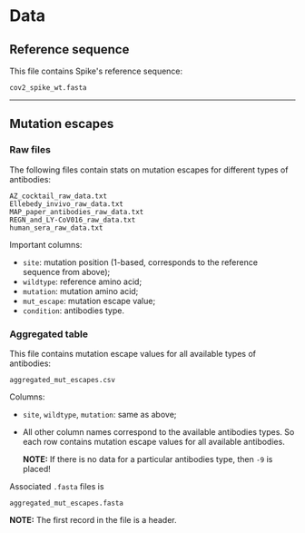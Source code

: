 # Data

## Reference sequence

This file contains Spike's reference sequence:

```
cov2_spike_wt.fasta
```

---

## Mutation escapes

### Raw files

The following files contain stats on mutation escapes for different types of antibodies:

```
AZ_cocktail_raw_data.txt
Ellebedy_invivo_raw_data.txt
MAP_paper_antibodies_raw_data.txt
REGN_and_LY-CoV016_raw_data.txt
human_sera_raw_data.txt
```

Important columns:

- `site`: mutation position (1-based, corresponds to the reference sequence from above);
- `wildtype`: reference amino acid;
- `mutation`: mutation amino acid;
- `mut_escape`: mutation escape value;
- `condition`: antibodies type.


### Aggregated table

This file contains mutation escape values for all available types of antibodies:

```
aggregated_mut_escapes.csv
```

Columns:

- `site`, `wildtype`, `mutation`: same as above;
- All other column names correspond to the available antibodies types. So each row contains mutation escape values for all available antibodies.

  **NOTE:** If there is no data for a particular antibodies type, then `-9` is placed!

Associated `.fasta` files is

```
aggregated_mut_escapes.fasta
```

**NOTE:** The first record in the file is a header.
